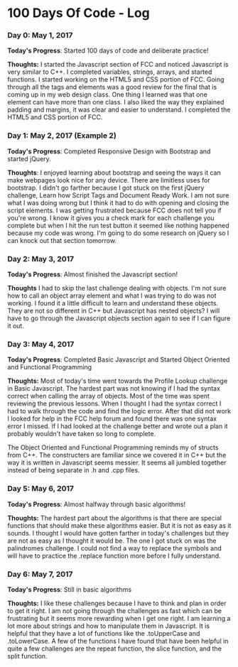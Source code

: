 # 100 Days Of Code - Log

### Day 0: May 1, 2017

**Today's Progress**: Started 100 days of code and deliberate practice!

**Thoughts:** I started the Javascript section of FCC and noticed Javascript is very similar to C++. I completed variables, strings, arrays, and started functions.
I started working on the HTML5 and CSS portion of FCC. Going through all the tags and elements was a good review for the final that is coming up in my web design class. One thing I learned was that one element can have more than one class. I also liked the way they explained padding and margins, it was clear and easier to understand. I completed the HTML5 and CSS portion of FCC. 


### Day 1: May 2, 2017 (Example 2)

**Today's Progress**: Completed Responsive Design with Bootstrap and started jQuery.

**Thoughts**: I enjoyed learning about bootstrap and seeing the ways it can make webpages look nice for any device. There are limitless uses for bootstrap. I didn't go farther because I got stuck on the first jQuery challenge, Learn how Script Tags and Document Ready Work. I am not sure what I was doing wrong but I think it had to do with opening and closing the script elements. I was getting frustrated because FCC does not tell you if you're wrong. I know it gives you a check mark for each challenge you complete but when I hit the run test button it seemed like nothing happened because my code was wrong. I'm going to do some research on jQuery so I can knock out that section tomorrow.  



### Day 2: May 3, 2017

**Today's Progress**: Almost finished the Javascript section!

**Thoughts** I had to skip the last challenge dealing with objects. I'm not sure how to call an object array element and what I was trying to do was not working. I found it a little difficult to learn and understand these objects. They are not so different in C++ but Javascript has nested objects? I will have to go through the Javascript objects section again to see if I can figure it out. 



### Day 3: May 4, 2017

**Today's Progress**: Completed Basic Javascript and Started Object Oriented and Functional Programming

**Thoughts:** Most of today's time went towards the Profile Lookup challenge in Basic Javascript. The hardest part was not knowing if I had the syntax correct when calling the array of objects. Most of the time was spent reviewing the previous lessons. When I thought I had the syntax correct I had to walk through the code and find the logic error. After that did not work I looked for help in the FCC help forum and found there was one syntax error I missed. If I had looked at the challenge better and wrote out a plan it probably wouldn't have taken so long to complete. 

The Object Oriented and Functional Programming reminds my of structs from C++. The constructers are familiar since we covered it in C++ but the way it is written in Javascript seems messier. It seems all jumbled together instead of being separate in .h and .cpp files.




### Day 5: May 6, 2017

**Today's Progress**: Almost halfway through basic algorithms!

**Thoughts:** The hardest part about the algorithms is that there are special functions that should make these algorithms easier. But it is not as easy as it sounds. I thought I would have gotten farther in today's challenges but they are not as easy as I thought it would be. The one I got stuck on was the palindromes challenge. I could not find a way to replace the symbols and will have to practice the .replace function more before I fully understand. 




### Day 6: May 7, 2017

**Today's Progress**: Still in basic algorithms

**Thoughts:** I like these challenges because I have to think and plan in order to get it right. I am not going through the challenges as fast which can be frustrating but it seems more rewarding when I get one right. I am learning a lot more about strings and how to manipulate them in Javascript. It is helpful that they have a lot of functions like the .toUpperCase and .toLowerCase. A few of the functions I have found that have been helpful in quite a few challenges are the repeat function, the slice function, and the split function.  

